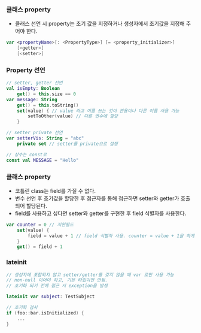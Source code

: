 ### 클래스 property
- 클래스 선언 시 property는 초기 값을 지정하거나 생성자에서 초기값을 지정해 주어야 한다.

```kotlin
var <propertyName>[: <PropertyType>] [= <property_initializer>]
	[<getter>]
	[<setter>]
```

### Property 선언
```kotlin
// setter, getter 선언
val isEmpty: Boolean
	get() = this.size == 0
var message: String 
	get() = this.toString()
	set(value) { // value 라고 이름 쓰는 것이 관용이나 다른 이름 사용 가능
		setToOther(value) // 다른 변수에 할당
	}

// setter private 선언
var setterVis: String = "abc"
	private set	// setter를 private으로 설정

// 상수는 const로
const val MESSAGE = "Hello"
```


### 클래스 property
- 코틀린 class는 field를 가질 수 없다. 
- 변수 선언 후 초기값을 할당한 후 접근자를 통해 접근하면 setter와 getter가 호출되어 할당된다. 
- field를 사용하고 싶다면 setter와 getter를 구현한 후 field 식별자를 사용한다.

```kotlin
var counter = 0 // 지원필드
	set(value) {
		field = value + 1 // field 식별자 사용. counter = value + 1을 하게되면 재귀호출이 계속일어나 overflow 에러가 발생
	}
	get() = field + 1
```

### lateinit
```kotlin
// 생성자에 포함되지 않고 setter/getter를 갖지 않을 때 var 로만 사용 가능
// non-null 이어야 하고, 기본 타입이면 안됨.
// 초기화 되기 전에 접근 시 exception을 발생 

lateinit var subject: TestSubject

// 초기화 검사
if (foo::bar.isInitialized) {
	...
}
```

